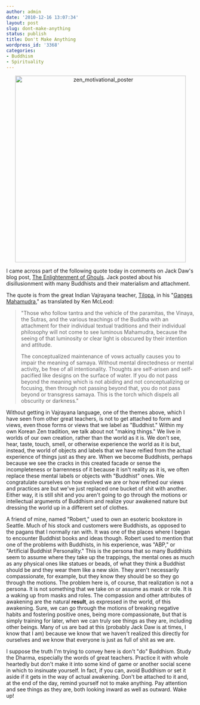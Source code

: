 ```yaml
---
author: admin
date: '2010-12-16 13:07:34'
layout: post
slug: dont-make-anything
status: publish
title: Don't Make Anything
wordpress_id: '3368'
categories:
- Buddhism
- Spirituality
---
```

<p style="text-align: center"><a href="http://www.flickr.com/photos/albill/3710957239/" title="zen_motivational_poster by albill, on Flickr"><img src="https://farm4.static.flickr.com/3520/3710957239_77543c1ba5.jpg" width="457" height="500" alt="zen_motivational_poster" /></a></p>
I came across part of the following quote today in comments on Jack Daw's blog post, <a href="http://greatplainsbuddha.com/the-enlightenment-of-ghouls">The Enlightenment of Ghouls</a>. Jack posted about his disillusionment with many Buddhists and their materialism and attachment.

The quote is from the great Indian Vajrayana teacher, <a href="https://secure.wikimedia.org/wikipedia/en/wiki/Tilopa">Tilopa</a>, in his "<a href="http://www.naturalawareness.net/ganges.html">Ganges Mahamudra</a>," as translated by Ken McLeod:

<blockquote>"Those who follow tantra and the vehicle of the paramitas, the Vinaya, the Sutras, and the various teachings of the Buddha with an attachment for their individual textual traditions and their individual philosophy will not come to see luminous Mahamudra, because the seeing of that luminosity or clear light is obscured by their intention and attitude.

The conceptualized maintenance of vows actually causes you to impair the meaning of samaya. Without mental directedness or mental activity, be free of all intentionality. Thoughts are self-arisen and self-pacified like designs on the surface of water. If you do not pass beyond the meaning which is not abiding and not conceptualizing or focusing, then through not passing beyond that, you do not pass beyond or transgress samaya. This is the torch which dispels all obscurity or darkness."</blockquote>

Without getting in Vajrayana language, one of the themes above, which I have seen from other great teachers, is not to get attached to form and views, even those forms or views that we label as "Buddhist." Within my own Korean Zen tradition, we talk about not "making things." We live in worlds of our own creation, rather than the world as it is. We don't see, hear, taste, touch, smell, or otherwise experience the world as it is but, instead, the world of objects and labels that we have reified from the actual experience of things just as they are. When we become Buddhists, perhaps because we see the cracks in this created facade or sense the incompleteness or barrenness of it because it isn't reality as it is, we often replace these mental labels or objects with "Buddhist" ones. We congratulate ourselves on how evolved we are or how refined our views and practices are but we've just replaced one bucket of shit with another. Either way, it is still shit and you aren't going to go through the motions or intellectual arguments of Buddhism and realize your awakened nature but dressing the world up in a different set of clothes. 

A friend of mine, named "Robert," used to own an esoteric bookstore in Seattle. Much of his stock and customers were Buddhists, as opposed to the pagans that I normally ran with. It was one of the places where I began to encounter Buddhist books and ideas though. Robert used to mention that one of the problems with Buddhists, in his experience, was "ABP," or "Artificial Buddhist Personality." This is the persona that so many Buddhists seem to assume where they take up the trappings, the mental ones as much as any physical ones like statues or beads, of what they think a Buddhist should be and they wear them like a new skin. They aren't necessarily compassionate, for example, but they know they should be so they go through the motions. The problem here is, of course, that realization is not a persona. It is not something that we take on or assume as mask or role. It is a waking up from masks and roles. The compassion and other attributes of awakening are the natural <strong>result</strong>, as expressed in the world, of this awakening. Sure, we can go through the motions of breaking negative habits and fostering positive ones, being more compassionate, but that is simply training for later, when we can truly see things as they are, including other beings. Many of us are bad at this (probably Jack Daw is at times, I know that I am) because we know that we haven't realized this directly for ourselves and we know that everyone is just as full of shit as we are.

I suppose the truth I'm trying to convey here is don't "do" Buddhism. Study the Dharma, especially the words of great teachers. Practice it with whole heartedly but don't make it into some kind of game or another social scene in which to insinuate yourself. In fact, if you can, avoid Buddhism or set it aside if it gets in the way of actual awakening. Don't be attached to it and, at the end of the day, remind yourself not to make anything. Pay attention and see things as they are, both looking inward as well as outward. Wake up!
